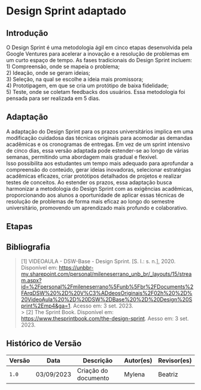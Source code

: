 # Design Sprint adaptado

## Introdução
O Design Sprint é uma metodologia ágil em cinco etapas desenvolvida pela Google Ventures para acelerar a inovação e a resolução de problemas em um curto espaço de tempo. As fases tradicionais do Design Sprint incluem:<br> 1) Compreensão, onde se mapeia o problema;<br> 2) Ideação, onde se geram ideias;<br> 3) Seleção, na qual se escolhe a ideia mais promissora; <br>4) Prototipagem, em que se cria um protótipo de baixa fidelidade; <br> 5) Teste, onde se coletam feedbacks dos usuários. 
Essa metodologia foi pensada para ser realizada em 5 dias.

## Adaptação

A adaptação do Design Sprint para os prazos universitários implica em uma modificação cuidadosa das técnicas originais para acomodar as demandas acadêmicas e os cronogramas de entregas. Em vez de um sprint intensivo de cinco dias, essa versão adaptada pode estender-se ao longo de várias semanas, permitindo uma abordagem mais gradual e flexível.
<br> Isso possibilita aos estudantes um tempo mais adequado para aprofundar a compreensão do conteúdo, gerar ideias inovadoras, selecionar estratégias acadêmicas eficazes, criar protótipos detalhados de projetos e realizar testes de conceitos. Ao estender os prazos, essa adaptação busca harmonizar a metodologia do Design Sprint com as exigências acadêmicas, proporcionando aos alunos a oportunidade de aplicar essas técnicas de resolução de problemas de forma mais eficaz ao longo do semestre universitário, promovendo um aprendizado mais profundo e colaborativo.

## Etapas


## Bibliografia

> [1] VIDEOAULA - DSW-Base - Design Sprint. [S. l.: s. n.], 2020. Disponível em: https://unbbr-my.sharepoint.com/personal/mileneserrano_unb_br/_layouts/15/stream.aspx?id=%2Fpersonal%2Fmileneserrano%5Funb%5Fbr%2FDocuments%2FArqDSW%20%2D%20V%C3%ADdeosOriginais%2F02h%20%2D%20VideoAula%20%2D%20DSW%2DBase%20%2D%20Design%20Sprint%2Emp4&ga=1. Acesso em: 3 set. 2023.
<br> > [2] The Sprint Book. Disponível em: https://www.thesprintbook.com/the-design-sprint. Aesso em: 3 set. 2023.
## Histórico de Versão

| Versão | Data       | Descrição                               | Autor(es)   | Revisor(es) |
| ------ | ---------- | --------------------------------------- | ----------- | ----------- |
| `1.0`  | 03/09/2023 |Criação do documento |Mylena | Beatriz     |
